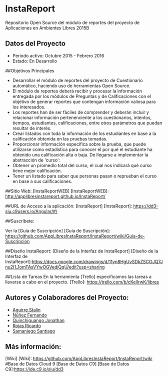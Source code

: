 # InstaReport
Repositorio Open Source del módulo de reportes del proyecto de Aplicaciones en Ambientes Libres 2015B

## Datos del Proyecto
- Periodo activo: Octubre 2015 - Febrero 2016
- Estado: En Desarrollo

##Objetivos Principales

- Desarrollar el módulo de reportes del proyecto de Cuestionario automático, haciendo uso de herramientas Open Source.
- El módulo de reportes deberá recibir y procesar la información entregada por los módulos de Preguntas y de Calificaciones con el objetivo de generar reportes que contengan información valiosa para los interesados.
- Los reportes han de ser fáciles de comprender y deberán incluir y relacionar información pertenenciente a los cuestionarios, intentos, tiempos, estudiantes, calificaciones, entre otros parámetros que puedan resultar de interés.
- Crear listados  con toda la información de los estudiantes en base a la calificación obtenida en las pruebas tomadas.
- Proporcionar información específica sobre la prueba, que puede utilizarse como estadística para conocer el por qué el estudiante ha obtenido una calificación alta o baja.
De llegarse a implementar la abstracción de 'curso':
- Obtener un promedio total del curso, el cual nos indicará qué curso tiene mejor calificación.
- Tener un listado para saber que personas pasan o reprueban el curso en base a sus calificaciones.

##Sitio Web: 
[InstaReportWEB] 
[InstaReportWEB]: <http://applibresinstareport.github.io/InstaReport/>
 
 
##URL de Acceso a la aplicación: 
[InstaReport] 
[InstaReport]: <https://dd3-siu.c9users.io/Angular/#/>


##Suscríbete:

Ver la [Guía de Suscripción]
[Guía de Suscripción]: <https://github.com/AppLibresInstaReport/InstaReport/wiki/Guia-de-Suscripcion>

##Diseño InstaReport:
[Diseño de la Interfaz de InstaReport]
[Diseño de la Interfaz de InstaReport]:<https://docs.google.com/drawings/d/11yn8HgUvSDkZSCOJQ7Jnu2I1_1omTAsVYwOGVedjQqU/edit?usp=sharing>

##Lista de Tareas
En la herramienta [Trello] especificamos las tareas a llevarse a cabo en el proyecto.
[Trello]: <https://trello.com/b/cKeIlrwK/libres>

## Autores y Colaboradores del Proyecto:
* [Aguirre Stalin]         
* [Núñez Fernando]        
* [Quinchiguango Jonathan]
* [Rojas Ricardo]          
* [Samaniego Santiago]     

[Aguirre Stalin]: <https://github.com/orgs/AppLibresInstaReport/people/nekopq>
[Núñez Fernando]: <https://github.com/orgs/AppLibresInstaReport/people/fercho1>
[Quinchiguango Jonathan]: <https://github.com/orgs/AppLibresInstaReport/people/jonathanQuinchiguango>
[Rojas Ricardo]: <https://github.com/orgs/AppLibresInstaReport/people/ricrojas>
[Samaniego Santiago]: <https://github.com/orgs/AppLibresInstaReport/people/Santiagobssi>


## Más información: 
[Wiki]
[Wiki]: <https://github.com/AppLibresInstaReport/InstaReport/wiki>
#Base de Datos Cloud 9
[Base de Datos C9]
[Base de Datos C9]:<https://ide.c9.io/siu/dd3>

